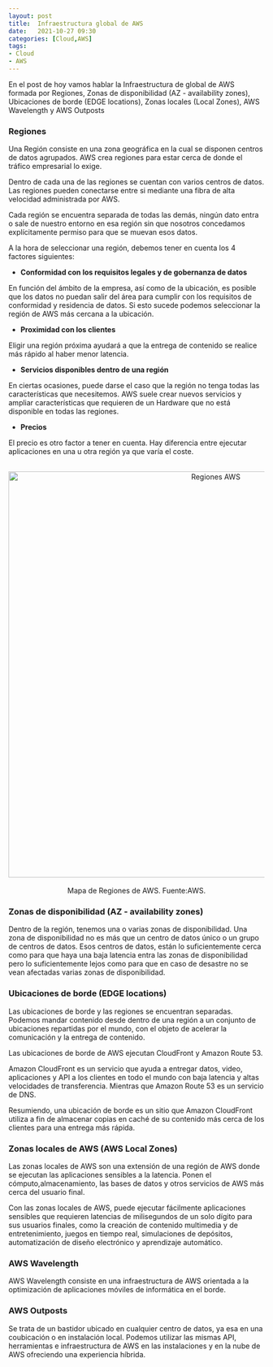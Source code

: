 ```yaml
---
layout: post
title:  Infraestructura global de AWS
date:   2021-10-27 09:30
categories: [Cloud,AWS]
tags: 
- Cloud
- AWS
---
```


En el post de hoy vamos hablar la Infraestructura de global de AWS formada por Regiones, Zonas de disponibilidad (AZ - availability zones), Ubicaciones de borde (EDGE locations), Zonas locales (Local Zones), AWS Wavelength y AWS Outposts

### **Regiones**

Una Región consiste en una zona geográfica en la cual se disponen centros de datos agrupados. AWS crea regiones para estar cerca de donde el tráfico empresarial lo exige.

Dentro de cada una de las regiones se cuentan con varios centros de datos. Las regiones pueden conectarse entre si mediante una fibra de alta velocidad administrada por AWS.

Cada región se encuentra separada de todas las demás, ningún dato entra o sale de nuestro entorno en esa región sin que nosotros concedamos explícitamente permiso para que se muevan esos datos. 

A la hora de seleccionar una región, debemos tener en cuenta los 4 factores siguientes:

- **Conformidad con los requisitos legales y de gobernanza de datos**

En función del ámbito de la empresa, así como de la ubicación, es posible que los datos no puedan salir del área para cumplir con los requisitos de conformidad y residencia de datos. Si esto sucede podemos seleccionar la región de AWS más cercana a la ubicación.

- **Proximidad con los clientes**

Eligir una región próxima ayudará a que la entrega de contenido se realice más rápido al haber menor latencia.

- **Servicios disponibles dentro de una región**

En ciertas ocasiones, puede darse el caso que la región no tenga todas las características que necesitemos. AWS suele crear nuevos servicios y ampliar características que requieren de un Hardware que no está disponible en todas las regiones.

- **Precios**

El precio es otro factor a tener en cuenta. Hay diferencia entre ejecutar aplicaciones en una u otra región ya que varía el coste.

<center>
    <img src="https://javi-rod.github.io/assets/images/20211027/Mapa_Regiones_AWS.png" alt="Regiones AWS" width="800" />
    <figcaption>Mapa de Regiones de AWS. Fuente:AWS.</figcaption>
</center>




### **Zonas de disponibilidad (AZ - availability zones)**

Dentro de la región, tenemos una o varias zonas de disponibilidad. Una zona de disponibilidad no es más que un centro de datos único o un grupo de centros de datos. Esos centros de datos, están lo suficientemente cerca como para que haya una baja latencia entra las zonas de disponibilidad pero lo suficientemente lejos como para que en caso de desastre no se vean afectadas varias zonas de disponibilidad.

### **Ubicaciones de borde (EDGE locations)**

Las ubicaciones de borde y las regiones se encuentran separadas. Podemos mandar contenido desde dentro de una región a un conjunto de ubicaciones repartidas por el mundo, con el objeto de acelerar la comunicación y la entrega de contenido.

Las ubicaciones de borde de AWS ejecutan CloudFront y Amazon Route 53.

Amazon CloudFront es un servicio que ayuda a entregar datos, video, aplicaciones y API a los clientes en todo el mundo con baja latencia y altas velocidades de transferencia. Mientras que Amazon Route 53 es un servicio de DNS.

Resumiendo, una ubicación de borde es un sitio que Amazon CloudFront utiliza a fin de almacenar copias en caché de su contenido más cerca de los clientes para una entrega más rápida.

### **Zonas locales de AWS (AWS Local Zones)**

Las zonas locales de AWS son una extensión de una región de AWS donde se ejecutan las aplicaciones sensibles a la latencia. Ponen el cómputo,almacenamiento, las bases de datos y otros servicios de AWS más cerca del usuario final.

Con las zonas locales de AWS, puede ejecutar fácilmente aplicaciones sensibles que requieren latencias de milisegundos de un solo dígito para sus usuarios finales, como la creación de contenido multimedia y de entretenimiento, juegos en tiempo real, simulaciones de depósitos, automatización de diseño electrónico y aprendizaje automático.

### **AWS Wavelength**

AWS Wavelength consiste en una infraestructura de AWS orientada a la optimización de aplicaciones móviles de informática en el borde.

### **AWS Outposts**

Se trata de un bastidor ubicado en cualquier centro de datos, ya esa en una coubicación o en instalación local. Podemos utilizar las mismas API, herramientas e infraestructura de AWS en las instalaciones y en la nube de AWS ofreciendo una experiencia híbrida. 
